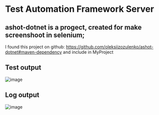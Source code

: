 # Test Automation Framework Server
## ashot-dotnet is a progect, created for make screenshoot in selenium;
I found this project on github: https://github.com/oleksiizozulenko/ashot-dotnet#maven-dependency
and include in MyProject
## Test output
![image](https://user-images.githubusercontent.com/43065890/70501116-477c5e80-1b2e-11ea-8b70-a0cf7264b7d1.png)
## Log output
![image](https://user-images.githubusercontent.com/43065890/70955191-0382df80-2081-11ea-9031-c1eaad651329.png)
